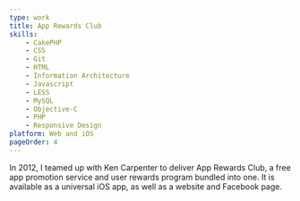 ```yaml
---
type: work
title: App Rewards Club
skills: 
	- CakePHP
	- CSS
	- Git
	- HTML
	- Information Architecture
	- Javascript
	- LESS
	- MySQL
	- Objective-C
	- PHP
	- Responsive Design
platform: Web and iOS
pageOrder: 4
---
```


In 2012, I teamed up with Ken Carpenter to deliver App Rewards Club, a free app promotion service and user rewards program bundled into one. It is available as a universal iOS app, as well as a website and Facebook page.
